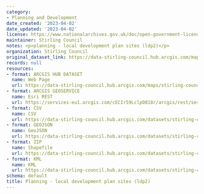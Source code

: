 ```yaml
---
category:
- Planning and Development
date_created: '2023-04-02'
date_updated: '2023-04-02'
license: https://www.nationalarchives.gov.uk/doc/open-government-licence/version/3/
maintainer: Stirling Council
notes: <p>planning - local development plan sites (ldp2)</p>
organization: Stirling Council
original_dataset_link: https://data-stirling-council.hub.arcgis.com/maps/stirling-council::planning-local-development-plan-sites-ldp2
records: null
resources:
- format: ARCGIS HUB DATASET
  name: Web Page
  url: https://data-stirling-council.hub.arcgis.com/maps/stirling-council::planning-local-development-plan-sites-ldp2
- format: ARCGIS GEOSERVICE
  name: Esri REST
  url: https://services-eu1.arcgis.com/cECIr59LclpO818r/arcgis/rest/services/planning_ldp_sites_ldp2/FeatureServer/9
- format: CSV
  name: CSV
  url: https://data-stirling-council.hub.arcgis.com/datasets/stirling-council::planning-local-development-plan-sites-ldp2.csv?where=1=1&outSR=%7B%22latestWkid%22%3A27700%2C%22wkid%22%3A27700%7D
- format: GEOJSON
  name: GeoJSON
  url: https://data-stirling-council.hub.arcgis.com/datasets/stirling-council::planning-local-development-plan-sites-ldp2.geojson?where=1=1&outSR=%7B%22latestWkid%22%3A27700%2C%22wkid%22%3A27700%7D
- format: ZIP
  name: Shapefile
  url: https://data-stirling-council.hub.arcgis.com/datasets/stirling-council::planning-local-development-plan-sites-ldp2.zip?where=1=1&outSR=%7B%22latestWkid%22%3A27700%2C%22wkid%22%3A27700%7D
- format: KML
  name: KML
  url: https://data-stirling-council.hub.arcgis.com/datasets/stirling-council::planning-local-development-plan-sites-ldp2.kml?where=1=1&outSR=%7B%22latestWkid%22%3A27700%2C%22wkid%22%3A27700%7D
schema: default
title: Planning - local development plan sites (ldp2)
---
```

